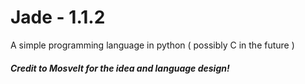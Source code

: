 # Jade - 1.1.2
A simple programming language in python ( possibly C in the future )

##### Credit to Mosvelt for the idea and language design!
